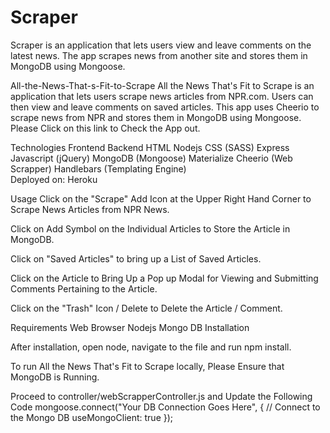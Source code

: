 # Scraper
Scraper is an application that lets users view and leave comments on the latest news. The app scrapes news from another site and stores them in MongoDB using Mongoose.


All-the-News-That-s-Fit-to-Scrape
All the News That's Fit to Scrape is an application that lets users scrape news articles from NPR.com. Users can then view and leave comments on saved articles. This app uses Cheerio to scrape news from NPR and stores them in MongoDB using Mongoose. Please Click on this link to Check the App out.

Technologies
Frontend	Backend
HTML	Nodejs
CSS (SASS)	Express
Javascript (jQuery)	MongoDB (Mongoose)
Materialize	Cheerio (Web Scrapper)
Handlebars (Templating Engine)	
Deployed on: Heroku

Usage
Click on the "Scrape" Add Icon at the Upper Right Hand Corner to Scrape News Articles from NPR News.

Click on Add Symbol on the Individual Articles to Store the Article in MongoDB.

Click on "Saved Articles" to bring up a List of Saved Articles.

Click on the Article to Bring Up a Pop up Modal for Viewing and Submitting Comments Pertaining to the Article.

Click on the "Trash" Icon / Delete to Delete the Article / Comment.

Requirements
Web Browser
Nodejs
Mongo DB
Installation

After installation, open node, navigate to the file and run npm install.

To run All the News That's Fit to Scrape locally, Please Ensure that MongoDB is Running.

Proceed to controller/webScrapperController.js and Update the Following Code
mongoose.connect("Your DB Connection Goes Here", { // Connect to the Mongo DB
  useMongoClient: true
});
